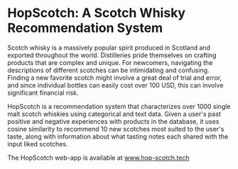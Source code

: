 # HopScotch: A Scotch Whisky Recommendation System

Scotch whisky is a massively popular spirit produced in Scotland and exported throughout the world.  Distilleries 
pride themselves on crafting products that are complex and unique.  For newcomers, navigating the descriptions of 
different scotches can be intimidating and confusing.  Finding a new favorite scotch might involve a great deal of 
trial and error, and since individual bottles can easily cost over 100 USD, this can involve significant financial 
risk.

HopScotch is a recommendation system that characterizes over 1000 single malt scotch whiskies using categorical and 
text data.  Given a user's past positive and negative experiences with products in the database, it uses cosine 
similarity to recommend 10 new scotches most suited to the user's taste, along with information about what tasting 
notes each shared with the input liked scotches.

The HopScotch web-app is available at www.hop-scotch.tech
